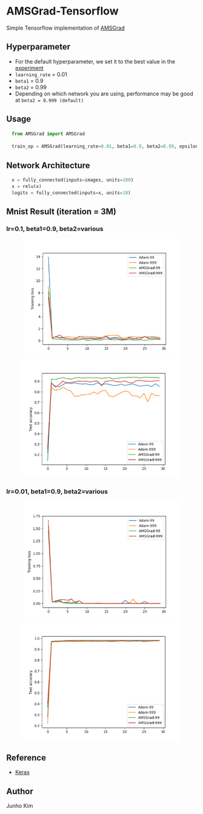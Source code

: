 # AMSGrad-Tensorflow
Simple Tensorflow implementation of [AMSGrad](https://openreview.net/pdf?id=ryQu7f-RZ)

## Hyperparameter
* For the default hyperparameter, we set it to the best value in the [experiment](https://fdlm.github.io/post/amsgrad/)
* `learning_rate` = 0.01
* `beta1` = 0.9
* `beta2` = 0.99
* Depending on which network you are using, performance may be good at `beta2 = 0.999 (default)`

## Usage
```python
  from AMSGrad import AMSGrad
  
  train_op = AMSGrad(learning_rate=0.01, beta1=0.9, beta2=0.99, epsilon=1e-8).minimize(loss)
```

## Network Architecture
```python
  x = fully_connected(inputs=images, units=100)
  x = relu(x)
  logits = fully_connected(inputs=x, units=10)
```
## Mnist Result (iteration = 3M)
### lr=0.1, beta1=0.9, beta2=various
<div align="center">
   <img src="/assests/lr_01_loss.png" width="420">
  <img src="/assests/lr_01_acc.png"  width="420">
</div>

### lr=0.01, beta1=0.9, beta2=various
<div align="center">
   <img src="/assests/lr_001_loss.png" width="420">
  <img src="/assests/lr_001_acc.png"  width="420">
</div>

## Reference
* [Keras](https://github.com/keras-team/keras/blob/master/keras/optimizers.py)

## Author
Junho Kim
